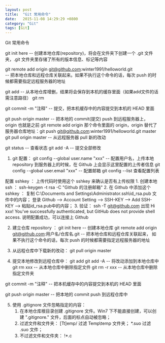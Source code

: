 ```yaml
---
layout: post
title:  "Git 常用命令"
date:   2015-11-08 14:29:29 +0800
category: "Git"
tags: [Git]
---
```


Git 常用命令

git init here            -- 创建本地仓库(repository)，将会在文件夹下创建一个 .git 文件夹，.git 文件夹里存储了所有的版本信息、标记等内容

git remote add origin git@github.com:winter1991/helloworld.git        
                         -- 把本地仓库和远程仓库关联起来。如果不执行这个命令的话，每次 push 的时候都需要指定远程服务器的地址

git add                  -- 从本地仓库增删，结果将会保存到本机的缓存里面（如果add文件的话需注意路径）
git rm

git commit -m "注释"     -- 提交，把本机缓存中的内容提交到本机的 HEAD 里面

git push origin master   -- 把本地的 commit(提交) push 到远程服务器上， origin 也就是之前 git remote add origin 那个命令里面的 origin，origin 替代了服务器仓库地址：git push git@github.com:winter1991/helloworld.git master
git pull origin master   -- 从远程服务器 pull 新的改动

git status               -- 查看状态
git add -A               -- 提交全部修改


1. git 配置：
git config --global user.name "xxx"      -- 配置用户名，上传本地 repository 到服务器上的时候，在 Github 上会显示这里配置的上传者信息
git config --global user.email "xxx"     -- 配置邮箱
git config --list        查看配置列表

配置 sshkey ： 上传代码时使用这个 sshkey 来确认是否有上传权限
    1. 创建本地 ssh ： ssh-keygen -t rsa -C "Github 的注册邮箱"
    2. 在 Github 中添加这个 sshkey ： 
        复制  C:\Documents and Settings\Administrator\.ssh\id_rsa.pub 文件中的内容；
        登录 Github --> Account Setting  --> SSH-KEY --> Add SSH-KEY --> 粘贴id_rsa.pub中的内容；
    3. 验证： ssh -T git@github.com
        出现 Hi xxx! You've successfully authenticated, but GitHub does not provide shell access. 说明配置成功，可以连接上 Github
        

2. 建立仓库 repository ：
git init here       -- 创建本地仓库
git remote add origin git@github.com:用户名/仓库名.git
                    -- 把本地仓库和远程仓库关联起来， 如果不执行这个命令的话，每次 push 的时候都需要指定远程服务器的地址

                    
3. 从远程仓库中下载新的改动：
git pull origin master


4. 提交本地修改到远程仓库中：
git add
git add -A      -- 将改动添加到本地仓库中
git rm xxx      -- 从本地仓库中删除指定文件
git rm -r xxx   -- 从本地仓库中删除指定文件夹

git commit -m "注释"    -- 把本机缓存中的内容提交到本机的 HEAD 里面

git push origin master      -- 把本地的 commit push 到远程仓库中


5. 使用 .gitignore 文件忽略指定的内容：
    1. 在本地仓库根目录创建 .gitignore 文件。Win7 下不能直接创建，可以创建 ".gitignore." 文件，后面的标点自动被忽略；
    2. 过滤文件和文件夹： [Tt]emp/ 过滤 Temp\temp 文件夹； *.suo 过滤 .suo 文件；
    3. 不过滤文件和文件夹： !*.c